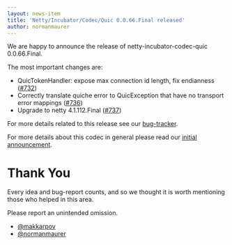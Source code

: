 ```yaml
---
layout: news-item
title: 'Netty/Incubator/Codec/Quic 0.0.66.Final released'
author: normanmaurer
---
```


We are happy to announce the release of netty-incubator-codec-quic 0.0.66.Final.

The most important changes are:

* QuicTokenHandler: expose max connection id length, fix endianness 
 ([#732](https://github.com/netty/netty-incubator-codec-quic/pull/732))
* Correctly translate quiche error to QuicException that have no transport error mappings ([#736](https://github.com/netty/netty-incubator-codec-quic/pull/736))
* Upgrade to netty 4.1.112.Final ([#737](https://github.com/netty/netty-incubator-codec-quic/pull/737))

For more details related to this release see our [bug-tracker](https://github.com/netty/netty-incubator-codec-quic/issues?q=milestone%3A0.0.66.Final+is%3Aclosed).

For more details about this codec in general please read our [initial announcement](https://netty.io/news/2020/12/09/quic-0-0-1-Final.html).


# Thank You

Every idea and bug-report counts, and so we thought it is worth mentioning those who helped in this area.

Please report an unintended omission.
 
* [@makkarpov](https://github.com/makkarpov)
* [@normanmaurer](https://github.com/normanmaurer)
